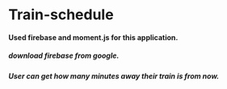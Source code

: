 # Train-schedule
#### Used firebase and moment.js for this application.
##### download firebase from google.
##### User can get how many minutes away their train is from now.
